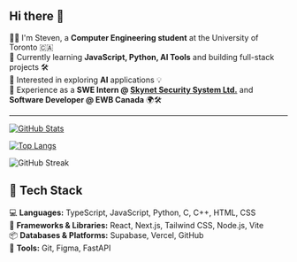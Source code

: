 ## Hi there 👋

<p style="font-size: 14px;">
  👩‍💻 I'm Steven, a <strong>Computer Engineering student</strong> at the University of Toronto 🇨🇦 <br/>
  🔧 Currently learning <strong>JavaScript, Python, AI Tools</strong> and building full-stack projects 🛠️ <br/>
  🤖 Interested in exploring <strong>AI</strong> applications 💡<br/>
  💼 Experience as a <strong>SWE Intern @ <a href="https://www.skynetsystems.ca/" target="_blank">Skynet Security System Ltd.</a></strong> and <strong>Software Developer @ EWB Canada</strong> 🌍🛠️
</p>

<hr/>


      
[![GitHub Stats](https://github-readme-stats.vercel.app/api?username=stev-jz&show_icons=true&theme=radical&count_private=true)](https://github.com/anuraghazra/github-readme-stats)

[![Top Langs](https://github-readme-stats.vercel.app/api/top-langs/?username=stev-jz&layout=compact&theme=radical)](https://github.com/anuraghazra/github-readme-stats)

![GitHub Streak](https://streak-stats.demolab.com?user=stev-jz&theme=radical)


## 🧰 Tech Stack

<p style="font-size: 14px;">
💻 <strong>Languages:</strong> TypeScript, JavaScript, Python, C, C++, HTML, CSS<br/>
🧩 <strong>Frameworks & Libraries:</strong> React, Next.js, Tailwind CSS, Node.js, Vite<br/>
📦 <strong>Databases & Platforms:</strong> Supabase, Vercel, GitHub<br/>
🧪 <strong>Tools:</strong> Git, Figma, FastAPI<br/>
</p>



